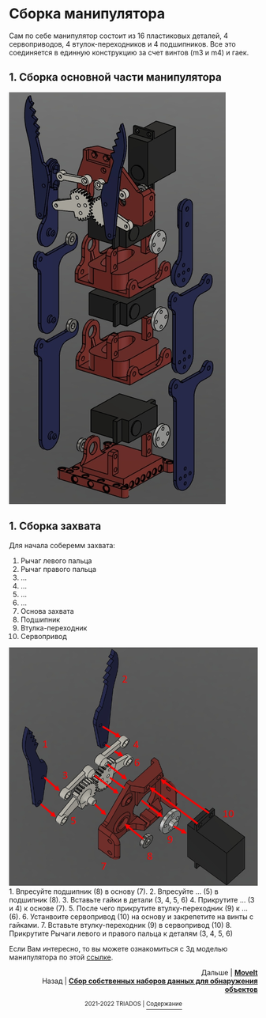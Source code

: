 # Сборка манипулятора
Сам по себе манипулятор состоит из 16 пластиковых деталей, 4 сервоприводов, 4 втулок-переходников и 4 подшипников. Все это соединяется в единную конструкцию за счет винтов (m3 и m4) и гаек.

## 1. Сборка основной части манипулятора
 <img  src=https://github.com/mook003/Triados/blob/main/docs/images/%D0%B3%D0%BB%D0%B0%D0%B2%D0%BD%D1%8B%D0%B9%20%D1%81%D0%BA%D1%80%D0%B8%D0%BD%20%D0%BC%D0%B0%D0%BD%D0%B8%D0%BF%D1%83%D0%BB%D1%8F%D1%82%D0%BE%D1%80%D0%B0.jpg> 

## 1. Сборка захвата

Для начала соберемм захвата:
1. Рычаг левого пальца
2. Рычаг правого пальца
3. ...
4. ...
5. ...
6. ...
7. Основа захвата
8. Подшипник
9. Втулка-переходник
10. Сервопривод

<img src=https://github.com/mook003/Triados/blob/main/docs/images/zahvat_manipulator.jpg>
1. Впресуйте подшипник (8) в основу (7). 
2. Впресуйте ... (5) в подшипник (8). 
3. Вставьте гайки в детали (3, 4, 5, 6)
4. Прикрутите ... (3 и 4) к основе (7). 
5. После чего прикрутите втулку-переходник (9) к ... (6). 
6. Устанвоите сервопривод (10) на основу и закрепетите на винты с гайками. 
7. Вставьте втулку-переходник (9) в сервопривод (10)
8. Прикрутите Рычаги левого и правого пальца к деталям (3, 4, 5, 6)

Если Вам интересно, то вы можете ознакомиться с 3д моделью манипулятора по этой [ссылке](https://github.com/mook003/Triados/blob/main/docs/МАНИПУЛЯТОР%202%20для%20GITHUB%20v1.stl).



<p align="right">Дальше | <b><a href="moveit.md">MoveIt</a></b>
<br/>
Назад | <b><a href="detection_datasets.md">Сбор собственных наборов данных для обнаружения объектов</a></b></p>

<p align="right">
<p align="center"><sup>2021-2022 TRIADOS | </sup><a href="../README.md#содержание"><sup>Содержание</sup></a></p>
